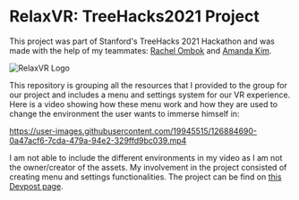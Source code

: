 # RelaxVR: TreeHacks2021 Project
This project was part of Stanford's TreeHacks 2021 Hackathon and was made with the help of my teammates: [Rachel Ombok](https://www.linkedin.com/in/rachelombok/) and [Amanda Kim](https://www.linkedin.com/in/amandakim546/).

![RelaxVR Logo](https://challengepost-s3-challengepost.netdna-ssl.com/photos/production/software_thumbnail_photos/001/396/199/datas/medium.png)

This repository is grouping all the resources that I provided to the group for our project and includes a menu and settings system for our VR experience.
Here is a video showing how these menu work and how they are used to change the environment the user wants to immerse himself in:

https://user-images.githubusercontent.com/19945515/126884690-0a47acf6-7cda-479a-94e2-329ffd9bc039.mp4

I am not able to include the different environments in my video as I am not the owner/creator of the assets. My involvement in the project consisted of creating menu and settings functionalities. The project can be find on [this Devpost page](https://devpost.com/software/relaxvr).


